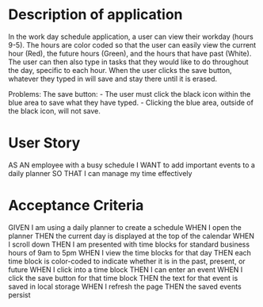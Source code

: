 # Description of application
In the work day schedule application, a user can view their workday (hours 9-5). The hours are color coded so that the user can easily view the current hour (Red), the future hours (Green), and the hours that have past (White). The user can then also type in tasks that they would like to do throughout the day, specific to each hour. When the user clicks the save button, whatever they typed in will save and stay there until it is erased.


Problems: The save button:
    - The user must click the black icon within the blue area to save what they have typed.
    - Clicking the blue area, outside of the black icon, will not save.

# User Story
AS AN employee with a busy schedule
I WANT to add important events to a daily planner
SO THAT I can manage my time effectively

# Acceptance Criteria
GIVEN I am using a daily planner to create a schedule
WHEN I open the planner
THEN the current day is displayed at the top of the calendar
WHEN I scroll down
THEN I am presented with time blocks for standard business hours of 9am to 5pm
WHEN I view the time blocks for that day
THEN each time block is color-coded to indicate whether it is in the past, present, or future
WHEN I click into a time block
THEN I can enter an event
WHEN I click the save button for that time block
THEN the text for that event is saved in local storage
WHEN I refresh the page
THEN the saved events persist

